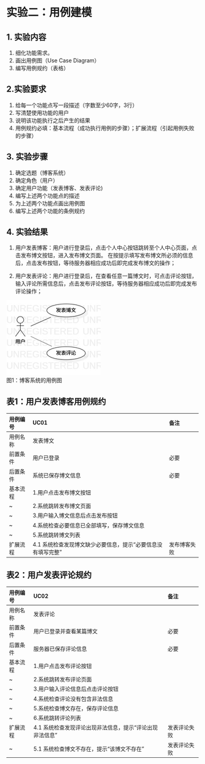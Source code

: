 # 实验二：用例建模

## 1. 实验内容
1. 细化功能需求。
2. 画出用例图（Use Case Diagram）
3. 编写用例规约（表格）

## 2.实验要求
1. 给每一个功能点写一段描述（字数至少60字，3行）
2. 写清楚使用功能的用户
3. 说明该功能执行之后产生的结果
4. 用例规约必填：基本流程（成功执行用例的步骤）；扩展流程（引起用例失败的步骤）

## 3. 实验步骤

1. 确定选题（博客系统）
2. 确定角色（用户）
3. 确定用户功能（发表博客、发表评论)
4. 编写上述两个功能点的描述
5. 为上述两个功能点画出用例图
6. 编写上述两个功能的条例规约

## 4. 实验结果

1. 用户发表博客：用户进行登录后，点击个人中心按钮跳转至个人中心页面，点击发布博文按钮，进入发布博文页面。
在按提示填写发布博文所必须的信息后，点击发布按钮，等待服务器相应成功后即完成发布博文的操作；

2. 用户发表评论：用户进行登录后，在查看任意一篇博文时，可点击评论按钮，输入评论所需信息后，点击发布评论按钮，等待服务器相应成功后即完成发布评论操作；

![用例图](./Lab2_UseCaseDiagram.jpg)  
图1：博客系统的用例图

##

## 表1：用户发表博客用例规约
用例编号 | UC01 | 备注 |
:- | :- | :- | 
用例名称 | 发表博文 | 
前置条件 | 用户已登录 | 必要
后置条件 | 系统已保存博文信息 | 必要
基本流程 | 1.用户点击发布博文按钮 |
~ | 2.系统跳转发布博文页面 |
~ | 3.用户输入博文信息后点击发布按钮 |
~ | 4.系统检查必要信息已全部填写，保存博文信息 |
~ | 5.系统跳转博文列表 |
扩展流程 | 4.1 系统检查发现博文缺少必要信息，提示“必要信息没有填写完整” | 发布博客失败

## 表2：用户发表评论规约
用例编号 | UC02 | 备注 |
:- | :- | :- | 
用例名称 | 发表评论 | 
前置条件 | 用户已登录并查看某篇博文 | 必要
后置条件 | 服务器已保存评论信息 | 必要
基本流程 | 1.用户点击发布评论按钮 |
~ | 2.系统跳转发布评论页面 |
~ | 3.用户输入评论信息后点击评论按钮 |
~ | 4.系统检查评论没有包含非法信息 |
~ | 5.系统检查博文存在，保存评论信息 |
~ | 6.系统跳转评论列表 |
扩展流程 | 4.1 系统检查发现评论出现非法信息，提示“评论出现非法信息” | 发表评论失败 |
~ | 5.1 系统检查博文不存在，提示“该博文不存在” | 发表评论失败 |